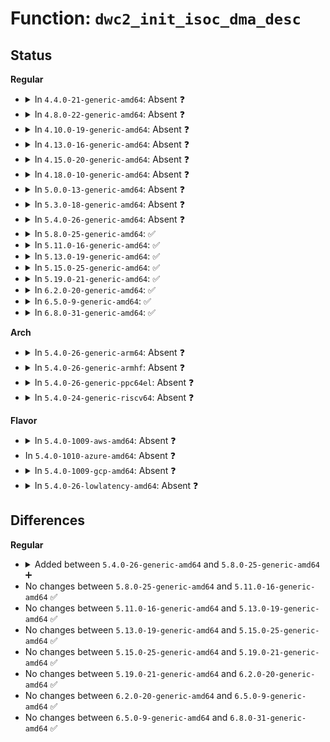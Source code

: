 # Function: <code>dwc2_init_isoc_dma_desc</code>

## Status
<b>Regular</b>
<ul>
<li>
<details>
<summary>In <code>4.4.0-21-generic-amd64</code>: Absent ❓</summary>

```json
{
  "name": "dwc2_init_isoc_dma_desc",
  "collision_type": "Unique Static",
  "inline_type": "Full",
  "funcs": [
    {
      "addr": 18446744071585328044,
      "name": "dwc2_init_isoc_dma_desc",
      "external": false,
      "loc": "drivers/usb/dwc2/hcd_ddma.c:537",
      "file": "drivers/usb/dwc2/hcd_ddma.c",
      "inline": "not declared, inlined",
      "caller_inline": [
        "drivers/usb/dwc2/hcd_ddma.c:dwc2_hcd_start_xfer_ddma"
      ],
      "caller_func": []
    }
  ],
  "symbols": []
}
```
</details>
</li>
<li>
<details>
<summary>In <code>4.8.0-22-generic-amd64</code>: Absent ❓</summary>

```json
{
  "name": "dwc2_init_isoc_dma_desc",
  "collision_type": "Unique Static",
  "inline_type": "Full",
  "funcs": [
    {
      "addr": 18446744071585724268,
      "name": "dwc2_init_isoc_dma_desc",
      "external": false,
      "loc": "drivers/usb/dwc2/hcd_ddma.c:579",
      "file": "drivers/usb/dwc2/hcd_ddma.c",
      "inline": "not declared, inlined",
      "caller_inline": [
        "drivers/usb/dwc2/hcd_ddma.c:dwc2_hcd_start_xfer_ddma"
      ],
      "caller_func": []
    }
  ],
  "symbols": []
}
```
</details>
</li>
<li>
<details>
<summary>In <code>4.10.0-19-generic-amd64</code>: Absent ❓</summary>

```json
{
  "name": "dwc2_init_isoc_dma_desc",
  "collision_type": "Unique Static",
  "inline_type": "Full",
  "funcs": [
    {
      "addr": 18446744071585912860,
      "name": "dwc2_init_isoc_dma_desc",
      "external": false,
      "loc": "drivers/usb/dwc2/hcd_ddma.c:579",
      "file": "drivers/usb/dwc2/hcd_ddma.c",
      "inline": "not declared, inlined",
      "caller_inline": [
        "drivers/usb/dwc2/hcd_ddma.c:dwc2_hcd_start_xfer_ddma"
      ],
      "caller_func": []
    }
  ],
  "symbols": []
}
```
</details>
</li>
<li>
<details>
<summary>In <code>4.13.0-16-generic-amd64</code>: Absent ❓</summary>

```json
{
  "name": "dwc2_init_isoc_dma_desc",
  "collision_type": "Unique Static",
  "inline_type": "Full",
  "funcs": [
    {
      "addr": 18446744071585994860,
      "name": "dwc2_init_isoc_dma_desc",
      "external": false,
      "loc": "drivers/usb/dwc2/hcd_ddma.c:578",
      "file": "drivers/usb/dwc2/hcd_ddma.c",
      "inline": "not declared, inlined",
      "caller_inline": [
        "drivers/usb/dwc2/hcd_ddma.c:dwc2_hcd_start_xfer_ddma"
      ],
      "caller_func": []
    }
  ],
  "symbols": []
}
```
</details>
</li>
<li>
<details>
<summary>In <code>4.15.0-20-generic-amd64</code>: Absent ❓</summary>

```json
{
  "name": "dwc2_init_isoc_dma_desc",
  "collision_type": "Unique Static",
  "inline_type": "Full",
  "funcs": [
    {
      "addr": 18446744071586438892,
      "name": "dwc2_init_isoc_dma_desc",
      "external": false,
      "loc": "drivers/usb/dwc2/hcd_ddma.c:579",
      "file": "drivers/usb/dwc2/hcd_ddma.c",
      "inline": "not declared, inlined",
      "caller_inline": [
        "drivers/usb/dwc2/hcd_ddma.c:dwc2_hcd_start_xfer_ddma"
      ],
      "caller_func": []
    }
  ],
  "symbols": []
}
```
</details>
</li>
<li>
<details>
<summary>In <code>4.18.0-10-generic-amd64</code>: Absent ❓</summary>

```json
{
  "name": "dwc2_init_isoc_dma_desc",
  "collision_type": "Unique Static",
  "inline_type": "Full",
  "funcs": [
    {
      "addr": 18446744071586703471,
      "name": "dwc2_init_isoc_dma_desc",
      "external": false,
      "loc": "drivers/usb/dwc2/hcd_ddma.c:580",
      "file": "drivers/usb/dwc2/hcd_ddma.c",
      "inline": "not declared, inlined",
      "caller_inline": [
        "drivers/usb/dwc2/hcd_ddma.c:dwc2_hcd_start_xfer_ddma"
      ],
      "caller_func": []
    }
  ],
  "symbols": []
}
```
</details>
</li>
<li>
<details>
<summary>In <code>5.0.0-13-generic-amd64</code>: Absent ❓</summary>

```json
{
  "name": "dwc2_init_isoc_dma_desc",
  "collision_type": "Unique Static",
  "inline_type": "Full",
  "funcs": [
    {
      "addr": 18446744071586861008,
      "name": "dwc2_init_isoc_dma_desc",
      "external": false,
      "loc": "drivers/usb/dwc2/hcd_ddma.c:580",
      "file": "drivers/usb/dwc2/hcd_ddma.c",
      "inline": "not declared, inlined",
      "caller_inline": [
        "drivers/usb/dwc2/hcd_ddma.c:dwc2_hcd_start_xfer_ddma"
      ],
      "caller_func": []
    }
  ],
  "symbols": []
}
```
</details>
</li>
<li>
<details>
<summary>In <code>5.3.0-18-generic-amd64</code>: Absent ❓</summary>

```json
{
  "name": "dwc2_init_isoc_dma_desc",
  "collision_type": "Unique Static",
  "inline_type": "Full",
  "funcs": [
    {
      "addr": 18446744071587119539,
      "name": "dwc2_init_isoc_dma_desc",
      "external": false,
      "loc": "drivers/usb/dwc2/hcd_ddma.c:580",
      "file": "drivers/usb/dwc2/hcd_ddma.c",
      "inline": "not declared, inlined",
      "caller_inline": [
        "drivers/usb/dwc2/hcd_ddma.c:dwc2_hcd_start_xfer_ddma"
      ],
      "caller_func": []
    }
  ],
  "symbols": []
}
```
</details>
</li>
<li>
<details>
<summary>In <code>5.4.0-26-generic-amd64</code>: Absent ❓</summary>

```json
{
  "name": "dwc2_init_isoc_dma_desc",
  "collision_type": "Unique Static",
  "inline_type": "Full",
  "funcs": [
    {
      "addr": 18446744071587319923,
      "name": "dwc2_init_isoc_dma_desc",
      "external": false,
      "loc": "drivers/usb/dwc2/hcd_ddma.c:580",
      "file": "drivers/usb/dwc2/hcd_ddma.c",
      "inline": "not declared, inlined",
      "caller_inline": [
        "drivers/usb/dwc2/hcd_ddma.c:dwc2_hcd_start_xfer_ddma"
      ],
      "caller_func": []
    }
  ],
  "symbols": []
}
```
</details>
</li>
<li>
<details>
<summary>In <code>5.8.0-25-generic-amd64</code>: ✅</summary>

```c
void dwc2_init_isoc_dma_desc(struct dwc2_hsotg * hsotg, struct dwc2_qh * qh, u16 skip_frames)
```

```json
{
  "name": "dwc2_init_isoc_dma_desc",
  "collision_type": "Unique Static",
  "inline_type": "No",
  "funcs": [
    {
      "addr": 18446744071588176512,
      "name": "dwc2_init_isoc_dma_desc",
      "external": false,
      "loc": "drivers/usb/dwc2/hcd_ddma.c:580",
      "file": "drivers/usb/dwc2/hcd_ddma.c",
      "inline": "seen, unknown",
      "caller_inline": [],
      "caller_func": [
        "drivers/usb/dwc2/hcd_ddma.c:dwc2_hcd_start_xfer_ddma"
      ]
    }
  ],
  "symbols": [
    {
      "addr": 18446744071588176512,
      "name": "dwc2_init_isoc_dma_desc",
      "section": ".text",
      "bind": "STB_LOCAL",
      "size": 636
    }
  ]
}
```
</details>
</li>
<li>
<details>
<summary>In <code>5.11.0-16-generic-amd64</code>: ✅</summary>

```c
void dwc2_init_isoc_dma_desc(struct dwc2_hsotg * hsotg, struct dwc2_qh * qh, u16 skip_frames)
```

```json
{
  "name": "dwc2_init_isoc_dma_desc",
  "collision_type": "Unique Static",
  "inline_type": "No",
  "funcs": [
    {
      "addr": 18446744071588212096,
      "name": "dwc2_init_isoc_dma_desc",
      "external": false,
      "loc": "drivers/usb/dwc2/hcd_ddma.c:580",
      "file": "drivers/usb/dwc2/hcd_ddma.c",
      "inline": "seen, unknown",
      "caller_inline": [],
      "caller_func": [
        "drivers/usb/dwc2/hcd_ddma.c:dwc2_hcd_start_xfer_ddma"
      ]
    }
  ],
  "symbols": [
    {
      "addr": 18446744071588212096,
      "name": "dwc2_init_isoc_dma_desc",
      "section": ".text",
      "bind": "STB_LOCAL",
      "size": 568
    }
  ]
}
```
</details>
</li>
<li>
<details>
<summary>In <code>5.13.0-19-generic-amd64</code>: ✅</summary>

```c
void dwc2_init_isoc_dma_desc(struct dwc2_hsotg * hsotg, struct dwc2_qh * qh, u16 skip_frames)
```

```json
{
  "name": "dwc2_init_isoc_dma_desc",
  "collision_type": "Unique Static",
  "inline_type": "No",
  "funcs": [
    {
      "addr": 18446744071588095136,
      "name": "dwc2_init_isoc_dma_desc",
      "external": false,
      "loc": "drivers/usb/dwc2/hcd_ddma.c:580",
      "file": "drivers/usb/dwc2/hcd_ddma.c",
      "inline": "seen, unknown",
      "caller_inline": [],
      "caller_func": [
        "drivers/usb/dwc2/hcd_ddma.c:dwc2_hcd_start_xfer_ddma"
      ]
    }
  ],
  "symbols": [
    {
      "addr": 18446744071588095136,
      "name": "dwc2_init_isoc_dma_desc",
      "section": ".text",
      "bind": "STB_LOCAL",
      "size": 746
    }
  ]
}
```
</details>
</li>
<li>
<details>
<summary>In <code>5.15.0-25-generic-amd64</code>: ✅</summary>

```c
void dwc2_init_isoc_dma_desc(struct dwc2_hsotg * hsotg, struct dwc2_qh * qh, u16 skip_frames)
```

```json
{
  "name": "dwc2_init_isoc_dma_desc",
  "collision_type": "Unique Static",
  "inline_type": "No",
  "funcs": [
    {
      "addr": 18446744071588728304,
      "name": "dwc2_init_isoc_dma_desc",
      "external": false,
      "loc": "drivers/usb/dwc2/hcd_ddma.c:580",
      "file": "drivers/usb/dwc2/hcd_ddma.c",
      "inline": "seen, unknown",
      "caller_inline": [],
      "caller_func": [
        "drivers/usb/dwc2/hcd_ddma.c:dwc2_hcd_start_xfer_ddma"
      ]
    }
  ],
  "symbols": [
    {
      "addr": 18446744071588728304,
      "name": "dwc2_init_isoc_dma_desc",
      "section": ".text",
      "bind": "STB_LOCAL",
      "size": 746
    }
  ]
}
```
</details>
</li>
<li>
<details>
<summary>In <code>5.19.0-21-generic-amd64</code>: ✅</summary>

```c
void dwc2_init_isoc_dma_desc(struct dwc2_hsotg * hsotg, struct dwc2_qh * qh, u16 skip_frames)
```

```json
{
  "name": "dwc2_init_isoc_dma_desc",
  "collision_type": "Unique Static",
  "inline_type": "No",
  "funcs": [
    {
      "addr": 18446744071590146816,
      "name": "dwc2_init_isoc_dma_desc",
      "external": false,
      "loc": "drivers/usb/dwc2/hcd_ddma.c:580",
      "file": "drivers/usb/dwc2/hcd_ddma.c",
      "inline": "seen, unknown",
      "caller_inline": [],
      "caller_func": [
        "drivers/usb/dwc2/hcd_ddma.c:dwc2_hcd_start_xfer_ddma"
      ]
    }
  ],
  "symbols": [
    {
      "addr": 18446744071590146816,
      "name": "dwc2_init_isoc_dma_desc",
      "section": ".text",
      "bind": "STB_LOCAL",
      "size": 796
    }
  ]
}
```
</details>
</li>
<li>
<details>
<summary>In <code>6.2.0-20-generic-amd64</code>: ✅</summary>

```c
void dwc2_init_isoc_dma_desc(struct dwc2_hsotg * hsotg, struct dwc2_qh * qh, u16 skip_frames)
```

```json
{
  "name": "dwc2_init_isoc_dma_desc",
  "collision_type": "Unique Static",
  "inline_type": "No",
  "funcs": [
    {
      "addr": 18446744071591761328,
      "name": "dwc2_init_isoc_dma_desc",
      "external": false,
      "loc": "drivers/usb/dwc2/hcd_ddma.c:550",
      "file": "drivers/usb/dwc2/hcd_ddma.c",
      "inline": "seen, unknown",
      "caller_inline": [],
      "caller_func": [
        "drivers/usb/dwc2/hcd_ddma.c:dwc2_hcd_start_xfer_ddma"
      ]
    }
  ],
  "symbols": [
    {
      "addr": 18446744071591761328,
      "name": "dwc2_init_isoc_dma_desc",
      "section": ".text",
      "bind": "STB_LOCAL",
      "size": 798
    }
  ]
}
```
</details>
</li>
<li>
<details>
<summary>In <code>6.5.0-9-generic-amd64</code>: ✅</summary>

```c
void dwc2_init_isoc_dma_desc(struct dwc2_hsotg * hsotg, struct dwc2_qh * qh, u16 skip_frames)
```

```json
{
  "name": "dwc2_init_isoc_dma_desc",
  "collision_type": "Unique Static",
  "inline_type": "No",
  "funcs": [
    {
      "addr": 18446744071592184688,
      "name": "dwc2_init_isoc_dma_desc",
      "external": false,
      "loc": "drivers/usb/dwc2/hcd_ddma.c:550",
      "file": "drivers/usb/dwc2/hcd_ddma.c",
      "inline": "seen, unknown",
      "caller_inline": [],
      "caller_func": [
        "drivers/usb/dwc2/hcd_ddma.c:dwc2_hcd_start_xfer_ddma"
      ]
    }
  ],
  "symbols": [
    {
      "addr": 18446744071592184688,
      "name": "dwc2_init_isoc_dma_desc",
      "section": ".text",
      "bind": "STB_LOCAL",
      "size": 798
    }
  ]
}
```
</details>
</li>
<li>
<details>
<summary>In <code>6.8.0-31-generic-amd64</code>: ✅</summary>

```c
void dwc2_init_isoc_dma_desc(struct dwc2_hsotg * hsotg, struct dwc2_qh * qh, u16 skip_frames)
```

```json
{
  "name": "dwc2_init_isoc_dma_desc",
  "collision_type": "Unique Static",
  "inline_type": "No",
  "funcs": [
    {
      "addr": 18446744071592925408,
      "name": "dwc2_init_isoc_dma_desc",
      "external": false,
      "loc": "drivers/usb/dwc2/hcd_ddma.c:550",
      "file": "drivers/usb/dwc2/hcd_ddma.c",
      "inline": "seen, unknown",
      "caller_inline": [],
      "caller_func": [
        "drivers/usb/dwc2/hcd_ddma.c:dwc2_hcd_start_xfer_ddma"
      ]
    }
  ],
  "symbols": [
    {
      "addr": 18446744071592925408,
      "name": "dwc2_init_isoc_dma_desc",
      "section": ".text",
      "bind": "STB_LOCAL",
      "size": 798
    }
  ]
}
```
</details>
</li>
</ul>
<b>Arch</b>
<ul>
<li>
<details>
<summary>In <code>5.4.0-26-generic-arm64</code>: Absent ❓</summary>

```json
{
  "name": "dwc2_init_isoc_dma_desc",
  "collision_type": "Unique Static",
  "inline_type": "Full",
  "funcs": [
    {
      "addr": 18446603336500437720,
      "name": "dwc2_init_isoc_dma_desc",
      "external": false,
      "loc": "drivers/usb/dwc2/hcd_ddma.c:580",
      "file": "drivers/usb/dwc2/hcd_ddma.c",
      "inline": "not declared, inlined",
      "caller_inline": [
        "drivers/usb/dwc2/hcd_ddma.c:dwc2_hcd_start_xfer_ddma"
      ],
      "caller_func": []
    }
  ],
  "symbols": []
}
```
</details>
</li>
<li>
<details>
<summary>In <code>5.4.0-26-generic-armhf</code>: Absent ❓</summary>

```json
{
  "name": "dwc2_init_isoc_dma_desc",
  "collision_type": "Unique Static",
  "inline_type": "Full",
  "funcs": [
    {
      "addr": 3232892004,
      "name": "dwc2_init_isoc_dma_desc",
      "external": false,
      "loc": "drivers/usb/dwc2/hcd_ddma.c:580",
      "file": "drivers/usb/dwc2/hcd_ddma.c",
      "inline": "not declared, inlined",
      "caller_inline": [
        "drivers/usb/dwc2/hcd_ddma.c:dwc2_hcd_start_xfer_ddma"
      ],
      "caller_func": []
    }
  ],
  "symbols": []
}
```
</details>
</li>
<li>
<details>
<summary>In <code>5.4.0-26-generic-ppc64el</code>: Absent ❓</summary>

```json
{
  "name": "dwc2_init_isoc_dma_desc",
  "collision_type": "Unique Static",
  "inline_type": "Full",
  "funcs": [
    {
      "addr": 13835058055293787300,
      "name": "dwc2_init_isoc_dma_desc",
      "external": false,
      "loc": "drivers/usb/dwc2/hcd_ddma.c:580",
      "file": "drivers/usb/dwc2/hcd_ddma.c",
      "inline": "not declared, inlined",
      "caller_inline": [
        "drivers/usb/dwc2/hcd_ddma.c:dwc2_hcd_start_xfer_ddma"
      ],
      "caller_func": []
    }
  ],
  "symbols": []
}
```
</details>
</li>
<li>
<details>
<summary>In <code>5.4.0-24-generic-riscv64</code>: Absent ❓</summary>

```json
{
  "name": "dwc2_init_isoc_dma_desc",
  "collision_type": "Unique Static",
  "inline_type": "Full",
  "funcs": [
    {
      "addr": 18446743936277326962,
      "name": "dwc2_init_isoc_dma_desc",
      "external": false,
      "loc": "drivers/usb/dwc2/hcd_ddma.c:580",
      "file": "drivers/usb/dwc2/hcd_ddma.c",
      "inline": "not declared, inlined",
      "caller_inline": [
        "drivers/usb/dwc2/hcd_ddma.c:dwc2_hcd_start_xfer_ddma"
      ],
      "caller_func": []
    }
  ],
  "symbols": []
}
```
</details>
</li>
</ul>
<b>Flavor</b>
<ul>
<li>
<details>
<summary>In <code>5.4.0-1009-aws-amd64</code>: Absent ❓</summary>

```json
{
  "name": "dwc2_init_isoc_dma_desc",
  "collision_type": "Unique Static",
  "inline_type": "Full",
  "funcs": [
    {
      "addr": 18446744071587026003,
      "name": "dwc2_init_isoc_dma_desc",
      "external": false,
      "loc": "drivers/usb/dwc2/hcd_ddma.c:580",
      "file": "drivers/usb/dwc2/hcd_ddma.c",
      "inline": "not declared, inlined",
      "caller_inline": [
        "drivers/usb/dwc2/hcd_ddma.c:dwc2_hcd_start_xfer_ddma"
      ],
      "caller_func": []
    }
  ],
  "symbols": []
}
```
</details>
</li>
<li>
In <code>5.4.0-1010-azure-amd64</code>: Absent ❓
</li>
<li>
<details>
<summary>In <code>5.4.0-1009-gcp-amd64</code>: Absent ❓</summary>

```json
{
  "name": "dwc2_init_isoc_dma_desc",
  "collision_type": "Unique Static",
  "inline_type": "Full",
  "funcs": [
    {
      "addr": 18446744071587274483,
      "name": "dwc2_init_isoc_dma_desc",
      "external": false,
      "loc": "drivers/usb/dwc2/hcd_ddma.c:580",
      "file": "drivers/usb/dwc2/hcd_ddma.c",
      "inline": "not declared, inlined",
      "caller_inline": [
        "drivers/usb/dwc2/hcd_ddma.c:dwc2_hcd_start_xfer_ddma"
      ],
      "caller_func": []
    }
  ],
  "symbols": []
}
```
</details>
</li>
<li>
<details>
<summary>In <code>5.4.0-26-lowlatency-amd64</code>: Absent ❓</summary>

```json
{
  "name": "dwc2_init_isoc_dma_desc",
  "collision_type": "Unique Static",
  "inline_type": "Full",
  "funcs": [
    {
      "addr": 18446744071587381251,
      "name": "dwc2_init_isoc_dma_desc",
      "external": false,
      "loc": "drivers/usb/dwc2/hcd_ddma.c:580",
      "file": "drivers/usb/dwc2/hcd_ddma.c",
      "inline": "not declared, inlined",
      "caller_inline": [
        "drivers/usb/dwc2/hcd_ddma.c:dwc2_hcd_start_xfer_ddma"
      ],
      "caller_func": []
    }
  ],
  "symbols": []
}
```
</details>
</li>
</ul>

## Differences
<b>Regular</b>
<ul>
<li>
<details>
<summary>Added between <code>5.4.0-26-generic-amd64</code> and <code>5.8.0-25-generic-amd64</code> ➕</summary>

```c
void dwc2_init_isoc_dma_desc(struct dwc2_hsotg * hsotg, struct dwc2_qh * qh, u16 skip_frames)
```
</details>
</li>
<li>
No changes between <code>5.8.0-25-generic-amd64</code> and <code>5.11.0-16-generic-amd64</code> ✅
</li>
<li>
No changes between <code>5.11.0-16-generic-amd64</code> and <code>5.13.0-19-generic-amd64</code> ✅
</li>
<li>
No changes between <code>5.13.0-19-generic-amd64</code> and <code>5.15.0-25-generic-amd64</code> ✅
</li>
<li>
No changes between <code>5.15.0-25-generic-amd64</code> and <code>5.19.0-21-generic-amd64</code> ✅
</li>
<li>
No changes between <code>5.19.0-21-generic-amd64</code> and <code>6.2.0-20-generic-amd64</code> ✅
</li>
<li>
No changes between <code>6.2.0-20-generic-amd64</code> and <code>6.5.0-9-generic-amd64</code> ✅
</li>
<li>
No changes between <code>6.5.0-9-generic-amd64</code> and <code>6.8.0-31-generic-amd64</code> ✅
</li>
</ul>
